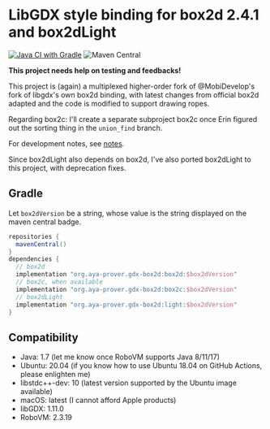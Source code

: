 # LibGDX style binding for box2d 2.4.1 and box2dLight

[![Java CI with Gradle](https://github.com/ice1000/gdx-box2d/actions/workflows/gradle.yml/badge.svg)](https://github.com/ice1000/gdx-box2d/actions/workflows/gradle.yml)
![Maven Central](https://img.shields.io/maven-central/v/org.aya-prover.gdx-box2d/core)

**This project needs help on testing and feedbacks!**

This project is (again) a multiplexed higher-order fork of @MobiDevelop's fork of libgdx's own box2d binding, with latest changes from official box2d adapted and the code is modified to support drawing ropes.

Regarding box2c: I'll create a separate subproject box2c once Erin figured out the sorting thing in the `union_find` branch.

For development notes, see [notes](/notes/CHANGES.md).

Since box2dLight also depends on box2d, I've also ported box2dLight to this project, with deprecation fixes.

## Gradle

Let `box2dVersion` be a string, whose value is the string displayed on the maven central badge.

```groovy
repositories {
  mavenCentral()
}
dependencies {
  // box2d
  implementation "org.aya-prover.gdx-box2d:box2d:$box2dVersion"
  // box2c, when available
  implementation "org.aya-prover.gdx-box2d:box2c:$box2dVersion"
  // box2dLight
  implementation "org.aya-prover.gdx-box2d:light:$box2dVersion"
}
```

## Compatibility

+ Java: 1.7 (let me know once RoboVM supports Java 8/11/17)
+ Ubuntu: 20.04 (if you know how to use Ubuntu 18.04 on GitHub Actions, please enlighten me)
+ libstdc++-dev: 10 (latest version supported by the Ubuntu image available)
+ macOS: latest (I cannot afford Apple products)
+ libGDX: 1.11.0
+ RoboVM: 2.3.19
